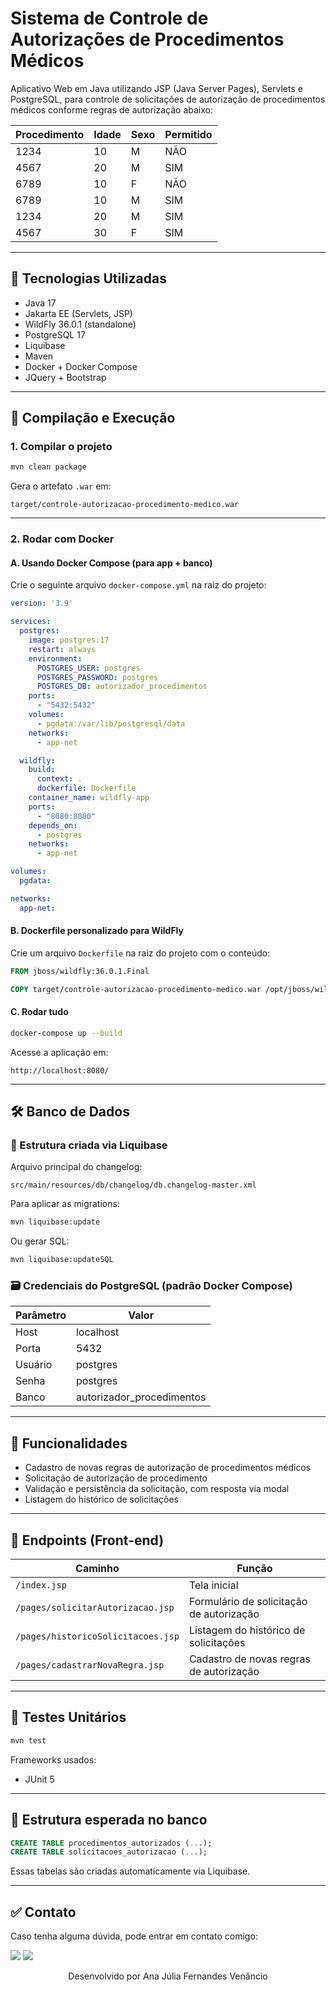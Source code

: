 # Sistema de Controle de Autorizações de Procedimentos Médicos

Aplicativo Web em Java utilizando JSP (Java Server Pages), Servlets e PostgreSQL, para controle de solicitações de autorização de procedimentos médicos conforme regras de autorização abaixo:

| Procedimento | Idade  | Sexo |Permitido |
| ------------ | ------ |----- |----------|
| 1234         | 10     | M    | NÃO      |
| 4567         | 20     | M    | SIM      |
| 6789         | 10     | F    | NÃO      |
| 6789         | 10     | M    | SIM      |
| 1234         | 20     | M    | SIM      |
| 4567         | 30     | F    | SIM      |
---

## 🚀 Tecnologias Utilizadas

* Java 17
* Jakarta EE (Servlets, JSP)
* WildFly 36.0.1 (standalone)
* PostgreSQL 17
* Liquibase
* Maven
* Docker + Docker Compose
* JQuery + Bootstrap

---

## 🧪 Compilação e Execução

### 1. Compilar o projeto

```bash
mvn clean package
```

Gera o artefato `.war` em:

```
target/controle-autorizacao-procedimento-medico.war
```

---

### 2. Rodar com Docker

#### A. Usando Docker Compose (para app + banco)

Crie o seguinte arquivo `docker-compose.yml` na raiz do projeto:

```yaml
version: '3.9'

services:
  postgres:
    image: postgres:17
    restart: always
    environment:
      POSTGRES_USER: postgres
      POSTGRES_PASSWORD: postgres
      POSTGRES_DB: autorizador_procedimentos
    ports:
      - "5432:5432"
    volumes:
      - pgdata:/var/lib/postgresql/data
    networks:
      - app-net

  wildfly:
    build:
      context: .
      dockerfile: Dockerfile
    container_name: wildfly-app
    ports:
      - "8080:8080"
    depends_on:
      - postgres
    networks:
      - app-net

volumes:
  pgdata:

networks:
  app-net:
```

#### B. Dockerfile personalizado para WildFly

Crie um arquivo `Dockerfile` na raiz do projeto com o conteúdo:

```Dockerfile
FROM jboss/wildfly:36.0.1.Final

COPY target/controle-autorizacao-procedimento-medico.war /opt/jboss/wildfly/standalone/deployments/ROOT.war
```

#### C. Rodar tudo

```bash
docker-compose up --build
```

Acesse a aplicação em:

```
http://localhost:8080/
```

---

## 🛠 Banco de Dados

### 🔧 Estrutura criada via Liquibase

Arquivo principal do changelog:

```
src/main/resources/db/changelog/db.changelog-master.xml
```

Para aplicar as migrations:

```bash
mvn liquibase:update
```

Ou gerar SQL:

```bash
mvn liquibase:updateSQL
```

### 🗃️ Credenciais do PostgreSQL (padrão Docker Compose)

| Parâmetro | Valor                      |
| --------- | -------------------------- |
| Host      | localhost                  |
| Porta     | 5432                       |
| Usuário   | postgres                   |
| Senha     | postgres                   |
| Banco     | autorizador\_procedimentos |

---

## 🔄 Funcionalidades

* Cadastro de novas regras de autorização de procedimentos médicos
* Solicitação de autorização de procedimento
* Validação e persistência da solicitação, com resposta via modal
* Listagem do histórico de solicitações

---

## 📍 Endpoints (Front-end)

| Caminho                            | Função                                             |  
| ---------------------------------- | -------------------------------------------------- |
| `/index.jsp`                       | Tela inicial                                       |
| `/pages/solicitarAutorizacao.jsp`  | Formulário de solicitação de autorização           |
| `/pages/historicoSolicitacoes.jsp` | Listagem do histórico de solicitações              |
| `/pages/cadastrarNovaRegra.jsp`    | Cadastro de novas regras de autorização            |

---

## 🧪 Testes Unitários

```bash
mvn test
```

Frameworks usados:

* JUnit 5

---

## 📁 Estrutura esperada no banco

```sql
CREATE TABLE procedimentos_autorizados (...);
CREATE TABLE solicitacoes_autorizacao (...);
```

Essas tabelas são criadas automaticamente via Liquibase.

---

## ✅ Contato

Caso tenha alguma dúvida, pode entrar em contato comigo:

<a href = "mailto:anajuliafv88@gmail.com"><img src="https://img.shields.io/badge/Gmail-D14836?style=for-the-badge&logo=gmail&logoColor=white"></a> 
<a href="https://www.linkedin.com/in/ajuliafernandesv/" target="_blank"><img src="https://img.shields.io/badge/-LinkedIn-%230077B5?style=for-the-badge&logo=linkedin&logoColor=white" target="_blank"></a>

<p align="center"> Desenvolvido por Ana Júlia Fernandes Venâncio </
